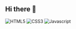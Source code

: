## Hi there 👋

<!--
**dayekimm0/dayekimm0** is a ✨ _special_ ✨ repository because its `README.md` (this file) appears on your GitHub profile.

Here are some ideas to get you started:

- 🔭 I’m currently working on ...
- 👯 I’m looking to collaborate on ...
- 🤔 I’m looking for help with ...
- 💬 Ask me about ...
- 📫 How to reach me: ...
- 😄 Pronouns: ...
- ⚡ Fun fact: ...
-->


<img alt="HTML5" src="https://img.shields.io/badge/HTML5-E34F26.svg?&style=for-the-badge&logo=HTML5&logoColor=white"/>
<img alt="CSS3" src="https://img.shields.io/badge/CSS3-1572B6.svg?&style=for-the-badge&logo=CSS3&logoColor=white"/>
<img alt="Javascript" src="https://img.shields.io/badge/JavaScript-F7DF1E.svg?&style=for-the-badge&logo=Javascript&logoColor=white"/>
<img alt="React" src="https://img.shields.io/badge/React-61DAFB?style=for-the-badge&logo=React&logoColor=white"/>
